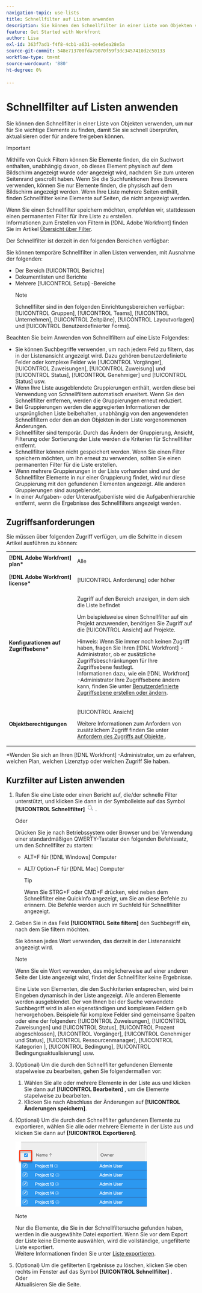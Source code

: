```yaml
---
navigation-topic: use-lists
title: Schnellfilter auf Listen anwenden
description: Sie können den Schnellfilter in einer Liste von Objekten verwenden, um nur für Sie wichtige Elemente zu finden, damit Sie sie schnell überprüfen, aktualisieren oder für andere freigeben können.
feature: Get Started with Workfront
author: Lisa
exl-id: 363f7ad1-f4f8-4cb1-a631-ee4e5ea28e5a
source-git-commit: 548e713700fda79070f59f3dc3457410d2c50133
workflow-type: tm+mt
source-wordcount: '880'
ht-degree: 0%

---
```


# Schnellfilter auf Listen anwenden

<!--
{{highlighted-preview}}
-->

Sie können den Schnellfilter in einer Liste von Objekten verwenden, um nur für Sie wichtige Elemente zu finden, damit Sie sie schnell überprüfen, aktualisieren oder für andere freigeben können.

>[!IMPORTANT]
>
>Mithilfe von Quick Filtern können Sie Elemente finden, die ein Suchwort enthalten, unabhängig davon, ob dieses Element physisch auf dem Bildschirm angezeigt wurde oder angezeigt wird, nachdem Sie zum unteren Seitenrand gescrollt haben. Wenn Sie die Suchfunktionen Ihres Browsers verwenden, können Sie nur Elemente finden, die physisch auf dem Bildschirm angezeigt werden. Wenn Ihre Liste mehrere Seiten enthält, finden Schnellfilter keine Elemente auf Seiten, die nicht angezeigt werden.

Wenn Sie einen Schnellfilter speichern möchten, empfehlen wir, stattdessen einen permanenten Filter für Ihre Liste zu erstellen.\
Informationen zum Erstellen von Filtern in [!DNL Adobe Workfront] finden Sie im Artikel [Übersicht über Filter](../../../reports-and-dashboards/reports/reporting-elements/filters-overview.md).

Der Schnellfilter ist derzeit in den folgenden Bereichen verfügbar:


Sie können temporäre Schnellfilter in allen Listen verwenden, mit Ausnahme der folgenden:

* Der Bereich [!UICONTROL Berichte]
* Dokumentlisten und Berichte
* Mehrere [!UICONTROL Setup] -Bereiche
  >[!NOTE]
  >
  >Schnellfilter sind in den folgenden Einrichtungsbereichen verfügbar: [!UICONTROL Gruppen], [!UICONTROL Teams], [!UICONTROL Unternehmen], [!UICONTROL Zeitpläne], [!UICONTROL Layoutvorlagen] und [!UICONTROL Benutzerdefinierter Forms].


Beachten Sie beim Anwenden von Schnellfiltern auf eine Liste Folgendes:

* Sie können Suchbegriffe verwenden, um nach jedem Feld zu filtern, das in der Listenansicht angezeigt wird. Dazu gehören benutzerdefinierte Felder oder komplexe Felder wie [!UICONTROL Vorgänger], [!UICONTROL Zuweisungen], [!UICONTROL Zuweisung] und [!UICONTROL Status], [!UICONTROL Genehmiger] und [!UICONTROL Status] usw.
* Wenn Ihre Liste ausgeblendete Gruppierungen enthält, werden diese bei Verwendung von Schnellfiltern automatisch erweitert. Wenn Sie den Schnellfilter entfernen, werden die Gruppierungen erneut reduziert.
* Bei Gruppierungen werden die aggregierten Informationen der ursprünglichen Liste beibehalten, unabhängig von den angewendeten Schnellfiltern oder den an den Objekten in der Liste vorgenommenen Änderungen.
* Schnellfilter sind temporär. Durch das Ändern der Gruppierung, Ansicht, Filterung oder Sortierung der Liste werden die Kriterien für Schnellfilter entfernt.
* Schnellfilter können nicht gespeichert werden. Wenn Sie einen Filter speichern möchten, um ihn erneut zu verwenden, sollten Sie einen permanenten Filter für die Liste erstellen.
* Wenn mehrere Gruppierungen in der Liste vorhanden sind und der Schnellfilter Elemente in nur einer Gruppierung findet, wird nur diese Gruppierung mit den gefundenen Elementen angezeigt. Alle anderen Gruppierungen sind ausgeblendet.
* In einer Aufgaben- oder Unteraufgabenliste wird die Aufgabenhierarchie entfernt, wenn die Ergebnisse des Schnellfilters angezeigt werden.

## Zugriffsanforderungen

Sie müssen über folgenden Zugriff verfügen, um die Schritte in diesem Artikel ausführen zu können:

<table style="table-layout:auto"> 
 <col> 
 <col> 
 <tbody> 
  <tr> 
   <td role="rowheader"><b>[!DNL Adobe Workfront] plan*</b></td> 
   <td> <p>Alle</p> </td> 
  </tr> 
  <tr> 
   <td role="rowheader"><b>[!DNL Adobe Workfront] license*</b></td> 
   <td> <p>[!UICONTROL Anforderung] oder höher</p> </td> 
  </tr> 
  <tr> 
   <td role="rowheader"><b>Konfigurationen auf Zugriffsebene*</b></td> 
   <td> <p>Zugriff auf den Bereich anzeigen, in dem sich die Liste befindet</p> <p>Um beispielsweise einen Schnellfilter auf ein Projekt anzuwenden, benötigen Sie Zugriff auf die [!UICONTROL Ansicht] auf Projekte.</p> <p>Hinweis: Wenn Sie immer noch keinen Zugriff haben, fragen Sie Ihren [!DNL Workfront] -Administrator, ob er zusätzliche Zugriffsbeschränkungen für Ihre Zugriffsebene festlegt.<br>Informationen dazu, wie ein [!DNL Workfront] -Administrator Ihre Zugriffsebene ändern kann, finden Sie unter <a href="../../../administration-and-setup/add-users/configure-and-grant-access/create-modify-access-levels.md" class="MCXref xref">Benutzerdefinierte Zugriffsebene erstellen oder ändern</a>.</p> </td> 
  </tr> 
  <tr> 
   <td role="rowheader"><b>Objektberechtigungen</b></td> 
   <td> <p>[!UICONTROL Ansicht]</p> <p>Weitere Informationen zum Anfordern von zusätzlichem Zugriff finden Sie unter <a href="../../../workfront-basics/grant-and-request-access-to-objects/request-access.md" class="MCXref xref">Anfordern des Zugriffs auf Objekte </a>.</p> </td> 
  </tr> 
 </tbody> 
</table>

&#42;Wenden Sie sich an Ihren [!DNL Workfront] -Administrator, um zu erfahren, welchen Plan, welchen Lizenztyp oder welchen Zugriff Sie haben.

## Kurzfilter auf Listen anwenden

1. Rufen Sie eine Liste oder einen Bericht auf, die/der schnelle Filter unterstützt, und klicken Sie dann in der Symbolleiste auf das Symbol **[!UICONTROL Schnellfilter]** ![](assets/qs-quick-filter-icon.png) .

   Oder

   Drücken Sie je nach Betriebssystem oder Browser und bei Verwendung einer standardmäßigen QWERTY-Tastatur den folgenden Befehlssatz, um den Schnellfilter zu starten:

   * ALT+F für [!DNL Windows] Computer
   * ALT/ Option+F für [!DNL Mac] Computer

     >[!TIP]
     >
     >Wenn Sie STRG+F oder CMD+F drücken, wird neben dem Schnellfilter eine QuickInfo angezeigt, um Sie an diese Befehle zu erinnern. Die Befehle werden auch im Suchfeld für Schnellfilter angezeigt.

1. Geben Sie in das Feld **[!UICONTROL Seite filtern]** den Suchbegriff ein, nach dem Sie filtern möchten.

   Sie können jedes Wort verwenden, das derzeit in der Listenansicht angezeigt wird.

   >[!NOTE]
   >
   >Wenn Sie ein Wort verwenden, das möglicherweise auf einer anderen Seite der Liste angezeigt wird, findet der Schnellfilter keine Ergebnisse.

   Eine Liste von Elementen, die den Suchkriterien entsprechen, wird beim Eingeben dynamisch in der Liste angezeigt. Alle anderen Elemente werden ausgeblendet. Der von Ihnen bei der Suche verwendete Suchbegriff wird in allen eigenständigen und komplexen Feldern gelb hervorgehoben. Beispiele für komplexe Felder sind gemeinsame Spalten oder eine der folgenden: [!UICONTROL Zuweisungen], [!UICONTROL Zuweisungen] und [!UICONTROL Status], [!UICONTROL Prozent abgeschlossen], [!UICONTROL Vorgänger], [!UICONTROL Genehmiger und Status], [!UICONTROL Ressourcenmanager], [!UICONTROL Kategorien ], [!UICONTROL Bedingung], [!UICONTROL Bedingungsaktualisierung] usw.

1. (Optional) Um die durch den Schnellfilter gefundenen Elemente stapelweise zu bearbeiten, gehen Sie folgendermaßen vor:

   1. Wählen Sie alle oder mehrere Elemente in der Liste aus und klicken Sie dann auf **[!UICONTROL Bearbeiten]** , um die Elemente stapelweise zu bearbeiten.
   1. Klicken Sie nach Abschluss der Änderungen auf **[!UICONTROL Änderungen speichern]**.

1. (Optional) Um die durch den Schnellfilter gefundenen Elemente zu exportieren, wählen Sie alle oder mehrere Elemente in der Liste aus und klicken Sie dann auf **[!UICONTROL Exportieren]**.

   ![select_all_projects_with_highlight__1_.png](assets/select-all-projects-with-highlight--1--350x173.png)

   >[!NOTE]
   >
   >Nur die Elemente, die Sie in der Schnellfiltersuche gefunden haben, werden in die ausgewählte Datei exportiert. Wenn Sie vor dem Export der Liste keine Elemente auswählen, wird die vollständige, ungefilterte Liste exportiert.\
   >Weitere Informationen finden Sie unter [Liste exportieren](../../../workfront-basics/navigate-workfront/use-lists/export-lists.md).

1. (Optional) Um die gefilterten Ergebnisse zu löschen, klicken Sie oben rechts im Fenster auf das Symbol **[!UICONTROL Schnellfilter]** .\
   Oder\
   Aktualisieren Sie die Seite.
